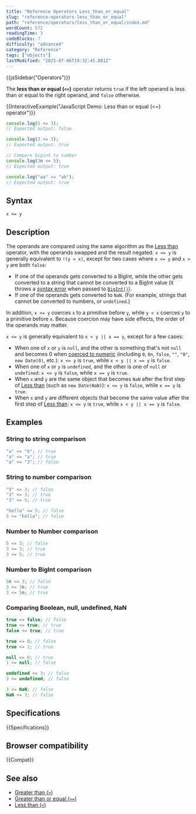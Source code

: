 ```yaml
---
title: "Reference Operators Less_than_or_equal"
slug: "reference-operators-less_than_or_equal"
path: "reference/operators/less_than_or_equal/index.md"
wordCount: 572
readingTime: 3
codeBlocks: 7
difficulty: "advanced"
category: "Reference"
tags: ["objects"]
lastModified: "2025-07-06T19:32:45.881Z"
---
```



{{jsSidebar("Operators")}}

The **less than or equal (`<=`)** operator returns `true` if the left operand is less than or equal to the right operand, and `false` otherwise.

{{InteractiveExample("JavaScript Demo: Less than or equal (<=) operator")}}

```js interactive-example
console.log(5 <= 3);
// Expected output: false

console.log(3 <= 3);
// Expected output: true

// Compare bigint to number
console.log(3n <= 5);
// Expected output: true

console.log("aa" <= "ab");
// Expected output: true
```

## Syntax

```js-nolint
x <= y
```

## Description

The operands are compared using the same algorithm as the [Less than](/en-US/docs/Web/JavaScript/Reference/Operators/Less_than) operator, with the operands swapped and the result negated. `x <= y` is generally equivalent to `!(y < x)`, except for two cases where `x <= y` and `x > y` are both `false`:

- If one of the operands gets converted to a BigInt, while the other gets converted to a string that cannot be converted to a BigInt value (it throws a [syntax error](/en-US/docs/Web/JavaScript/Reference/Errors/Invalid_BigInt_syntax) when passed to [`BigInt()`](/en-US/docs/Web/JavaScript/Reference/Global_Objects/BigInt/BigInt)).
- If one of the operands gets converted to `NaN`. (For example, strings that cannot be converted to numbers, or `undefined`.)

In addition, `x <= y` coerces `x` to a primitive before `y`, while `y < x` coerces `y` to a primitive before `x`. Because coercion may have side effects, the order of the operands may matter.

`x <= y` is generally equivalent to `x < y || x == y`, except for a few cases:

- When one of `x` or `y` is `null`, and the other is something that's not `null` and becomes 0 when [coerced to numeric](/en-US/docs/Web/JavaScript/Guide/Data_structures#numeric_coercion) (including `0`, `0n`, `false`, `""`, `"0"`, `new Date(0)`, etc.): `x <= y` is `true`, while `x < y || x == y` is `false`.
- When one of `x` or `y` is `undefined`, and the other is one of `null` or `undefined`: `x <= y` is `false`, while `x == y` is `true`.
- When `x` and `y` are the same object that becomes `NaN` after the first step of [Less than](/en-US/docs/Web/JavaScript/Reference/Operators/Less_than) (such as `new Date(NaN)`): `x <= y` is `false`, while `x == y` is `true`.
- When `x` and `y` are different objects that become the same value after the first step of [Less than](/en-US/docs/Web/JavaScript/Reference/Operators/Less_than): `x <= y` is `true`, while `x < y || x == y` is `false`.

## Examples

### String to string comparison

```js
"a" <= "b"; // true
"a" <= "a"; // true
"a" <= "3"; // false
```

### String to number comparison

```js
"5" <= 3; // false
"3" <= 3; // true
"3" <= 5; // true

"hello" <= 5; // false
5 <= "hello"; // false
```

### Number to Number comparison

```js
5 <= 3; // false
3 <= 3; // true
3 <= 5; // true
```

### Number to BigInt comparison

```js
5n <= 3; // false
3 <= 3n; // true
3 <= 5n; // true
```

### Comparing Boolean, null, undefined, NaN

```js
true <= false; // false
true <= true; // true
false <= true; // true

true <= 0; // false
true <= 1; // true

null <= 0; // true
1 <= null; // false

undefined <= 3; // false
3 <= undefined; // false

3 <= NaN; // false
NaN <= 3; // false
```

## Specifications

{{Specifications}}

## Browser compatibility

{{Compat}}

## See also

- [Greater than (`>`)](/en-US/docs/Web/JavaScript/Reference/Operators/Greater_than)
- [Greater than or equal (`>=`)](/en-US/docs/Web/JavaScript/Reference/Operators/Greater_than_or_equal)
- [Less than (`<`)](/en-US/docs/Web/JavaScript/Reference/Operators/Less_than)
